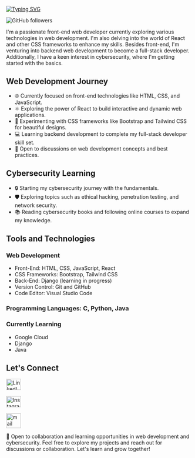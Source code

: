 <a href="https://git.io/typing-svg"><img alogn="center" src="https://readme-typing-svg.demolab.com?font=Fira+Code&duration=4000&pause=1000&color=F78E0B&&width=500&height=90&lines=Hey👋👋++I'm+Shijin+Abraham+++++++++++;+++Welcome+to++My+GitHub+Profile!" alt="Typing SVG" /></a>


![GitHub followers](https://img.shields.io/github/followers/Shijin-GitH?style=social)

I'm a passionate front-end web developer currently exploring various technologies in web development. I'm also delving into the world of React and other CSS frameworks to enhance my skills. Besides front-end, I'm venturing into backend web development to become a full-stack developer. Additionally, I have a keen interest in cybersecurity, where I'm getting started with the basics.

## Web Development Journey

- 🌐 Currently focused on front-end technologies like HTML, CSS, and JavaScript.
- ⚛️ Exploring the power of React to build interactive and dynamic web applications.
- 🎨 Experimenting with CSS frameworks like Bootstrap and Tailwind CSS for beautiful designs.
- 💻 Learning backend development to complete my full-stack developer skill set.
- 💬 Open to discussions on web development concepts and best practices.

## Cybersecurity Learning

- 🔒 Starting my cybersecurity journey with the fundamentals.
- 🛡️ Exploring topics such as ethical hacking, penetration testing, and network security.
- 📚 Reading cybersecurity books and following online courses to expand my knowledge.

## Tools and Technologies

### Web Development

- Front-End: HTML, CSS, JavaScript, React
- CSS Frameworks: Bootstrap, Tailwind CSS
- Back-End: Django (learning in progress)
- Version Control: Git and GitHub
- Code Editor: Visual Studio Code
  
### Programming Languages: C, Python, Java

### Currently Learning

- Google Cloud
- Django
- Java

## Let's Connect


<p align="left">
<a href="www.linkedin.com/in/shijinabraham-l23" target="blank"><img align="center" src="https://raw.githubusercontent.com/rahuldkjain/github-profile-readme-generator/master/src/images/icons/Social/linked-in-alt.svg" alt="LinkedIn Profile" height="30" width="40" /></a><br><br>
<a href="https://instagram.com/sh_ij_n?igshid=OGQ5ZDc2ODk2ZA==" target="blank"><img align="center" src="https://raw.githubusercontent.com/rahuldkjain/github-profile-readme-generator/master/src/images/icons/Social/instagram.svg" alt="Instagram Profile" height="30" width="40" /></a><br><br>
<a href="mailto:shijinabraham@ieee.org"><img width="40" height="40" src="https://img.icons8.com/3d-fluency/94/mail.png" alt="mail"/></a>



🤝 Open to collaboration and learning opportunities in web development and cybersecurity.
Feel free to explore my projects and reach out for discussions or collaboration. Let's learn and grow together!
